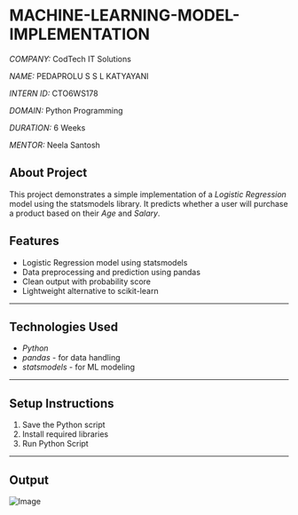 # MACHINE-LEARNING-MODEL-IMPLEMENTATION

*COMPANY:* CodTech IT Solutions  

*NAME:* PEDAPROLU S S L KATYAYANI

*INTERN ID:* CTO6WS178

*DOMAIN:* Python Programming 

*DURATION:* 6 Weeks  

*MENTOR:* Neela Santosh

## About Project
This project demonstrates a simple implementation of a *Logistic Regression* model using the statsmodels library. It predicts whether a user will purchase a product based on their *Age* and *Salary*.

## Features

- Logistic Regression model using statsmodels
- Data preprocessing and prediction using pandas
- Clean output with probability score
- Lightweight alternative to scikit-learn

---

## Technologies Used

- *Python*
- *pandas* - for data handling
- *statsmodels* - for ML modeling

---

## Setup Instructions

1. Save the Python script 
2. Install required libraries
3. Run Python Script

---

## Output

![Image](https://github.com/user-attachments/assets/2218507d-e5c0-4b22-8de8-5fa314218476)
